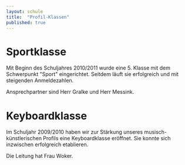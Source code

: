 ```yaml
---
layout: schule
title:  "Profil-Klassen"
published: true
---
```


# Sportklasse

Mit Beginn des Schuljahres 2010/2011 wurde eine 5. Klasse mit dem Schwerpunkt "Sport" eingerichtet. Seitdem läuft sie erfolgreich und mit steigenden Anmeldezahlen.

Ansprechpartner sind Herr Gralke und Herr Messink. 

# Keyboardklasse

Im Schuljahr 2009/2010 haben wir zur Stärkung unseres musisch-künstlerischen Profils eine Keyboardklasse eröffnet. Sie konnte sich inzwischen erfolgreich etablieren. 

Die Leitung hat Frau Woker.


